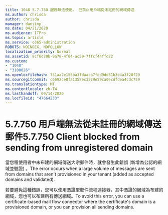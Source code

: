 ```yaml
---
title: 1048 5.7.750 服務無法使用。 已禁止用戶端從未註冊的網域傳送
ms.author: chrisda
author: chrisda
manager: dansimp
ms.date: 04/21/2020
ms.audience: ITPro
ms.topic: article
ms.service: o365-administration
ROBOTS: NOINDEX, NOFOLLOW
localization_priority: Normal
ms.assetid: 8cf6d70b-9a78-4f04-ac59-7ffcf44ffd22
ms.custom:
- "1048"
- "3100026"
ms.openlocfilehash: 731aa2e155ba3fdaaca7fed9dd51b3e4a3f20f29
ms.sourcegitcommit: c6692ce0fa1358ec3529e59ca0ecdfdea4cdc759
ms.translationtype: MT
ms.contentlocale: zh-TW
ms.lasthandoff: 09/14/2020
ms.locfileid: "47664233"
---
```

# <a name="57750-client-blocked-from-sending-from-unregistered-domain"></a><span data-ttu-id="fd18e-103">5.7.750 用戶端無法從未註冊的網域傳送郵件</span><span class="sxs-lookup"><span data-stu-id="fd18e-103">5.7.750 Client blocked from sending from unregistered domain</span></span>

<span data-ttu-id="fd18e-104">當您租使用者中未布建的網域傳送大宗郵件時，就會發生此錯誤 (新增為公認的網域並驗證) 。</span><span class="sxs-lookup"><span data-stu-id="fd18e-104">The error occurs when a large volume of messages are sent from domains that aren't provisioned in your tenant (added as accepted domains and validated).</span></span>

<span data-ttu-id="fd18e-105">若要避免這種錯誤，您可以使用憑證型郵件流程連接器，其中憑證的網域為布建的網域，您也可以布建所有傳送網域。</span><span class="sxs-lookup"><span data-stu-id="fd18e-105">To avoid this error, you can use a certificate-based mail flow connector where the certificate's domain is a provisioned domain, or you can provision all sending domains.</span></span>
